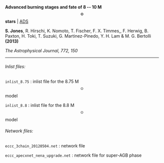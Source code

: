 __Advanced burning stages and fate of 8 -- 10 M$$_\odot$$ stars__
| [ADS](http://adsabs.harvard.edu/cgi-bin/bib_query?arXiv:1306.2030)

__S. Jones__, R. Hirschi, K. Nomoto, T. Fischer, F. X. Timmes,, F. Herwig, B. Paxton, H. Toki, T. Suzuki, G. Martinez-Pinedo, Y. H. Lam & M. G. Bertolli __(2013)__

_The Astrophysical Journal, 772, 150_

---

###### Inlist files:

`inlist_8.75` : inlist file for the 8.75 M$$_\odot$$ model

`inlist_8.8` : inlist file for the 8.8 M$$_\odot$$ model

###### Network files:

`eccc_3chain_20120504.net` : network file

`eccc_apecxnet_nena_upgrade.net` : network file for super-AGB phase
